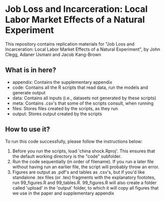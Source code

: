 # Job Loss and Incarceration: Local Labor Market Effects of a Natural Experiment

This repository contains replication materials for "Job Loss and Incarceration: Local Labor Market Effects of a Natural Experiment", by John Clegg, Adaner Usmani and Jacob Kang-Brown

## What is in here?

+ appendix: Contains the supplementary appendix
+ code: Contains all the R scripts that read data, run the models and generate output
+ data: Contains all inputs (i.e., datasets not generated by these scripts) 
+ meta: Contains .csv's that some of the scripts consult, when running
+ files: Stores files created by the scripts, as they run
+ output: Stores output created by the scripts

## How to use it? 

To run this code successfully, please follow the instructions below:

1. Before you run the scripts, load 'china shock.Rproj'. This ensures that the default working directory is the "code" subfolder.
2. Run the code sequentially (in order of filename). If you run a later file without having run an earlier file, the script will probably throw an error.  
3.  Figures are output as .pdf's and tables as .csv's, but if you'd like standalone .tex files (or .tex) fragments with the explanatory foototes, run 99_figures.R and 99_tables.R. 99_figures.R will also create a folder called 'upload' in the 'output' folder, to which it will copy all figures that we use in the paper and supplementary appendix

